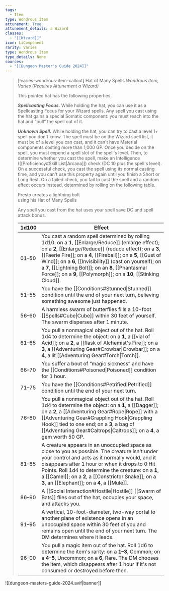 ```yaml
---
tags:
  - Item
type: Wondrous Item
attunement: True
attunement_details: a Wizard
classes:
  - "[[Wizard]]"
icon: LiComponent
rarity: Varies
type: Wondrous Item
type_details: None
sources: 
  - "[[Dungeon Master's Guide 2024]]"
---
```

>[!varies-wondrous-item-callout] Hat of Many Spells
>_Wondrous Item, Varies (Requires Attunement a Wizard)_
>
>This pointed hat has the following properties.
>
>**_Spellcasting Focus._** While holding the hat, you can use it as a Spellcasting Focus for your Wizard spells. Any spell you cast using the hat gains a special Somatic component: you must reach into the hat and “pull” the spell out of it.
>
>**_Unknown Spell._** While holding the hat, you can try to cast a level 1+ spell you don't know. The spell must be on the Wizard spell list, it must be of a level you can cast, and it can't have Material components costing more than 1,000 GP. Once you decide on the spell, you must expend a spell slot of the spell's level. Then, to determine whether you cast the spell, make an Intelligence ([[Proficiency#Skill List\|Arcana]]) check (DC 10 plus the spell's level). On a successful check, you cast the spell using its normal casting time, and you can't use this property again until you finish a Short or Long Rest. On a failed check, you fail to cast the spell and a random effect occurs instead, determined by rolling on the following table.
>
>
>Presto creates a lightning bolt  
>using his Hat of Many Spells
>
>Any spell you cast from the hat uses your spell save DC and spell attack bonus.
>
>|1d100|Effect|
>|---|---|
>|01–50|You cast a random spell determined by rolling 1d10: on a **1**, [[Enlarge/Reduce]] (enlarge effect); on a **2**, [[Enlarge/Reduce]] (reduce effect); on a **3**, [[Faerie Fire]]; on a **4**, [[Fireball]]; on a **5**, [[Gust of Wind]]; on a **6**, [[Invisibility]] (cast on yourself); on a **7**, [[Lightning Bolt]]; on an **8**, [[Phantasmal Force]]; on a **9**, [[Polymorph]]; on a **10**, [[Stinking Cloud]].|
>|51–55|You have the [[Conditions#Stunned\|Stunned]] condition until the end of your next turn, believing something awesome just happened.|
>|56–60|A harmless swarm of butterflies fills a 10-foot [[Spells#Cube\|Cube]] within 30 feet of yourself. The swarm disperses after 1 minute.|
>|61–65|You pull a nonmagical object out of the hat. Roll 1d4 to determine the object: on a **1**, a [[vial of Acid]]; on a **2**, a [[flask of Alchemist's Fire]]; on a **3**, a [[Adventuring Gear#Crowbar\|Crowbar]]; on a **4**, a lit [[Adventuring Gear#Torch\|Torch]].|
>|66–70|You suffer a bout of “magic sickness” and have the [[Conditions#Poisoned\|Poisoned]] condition for 1 hour.|
>|71–75|You have the [[Conditions#Petrified\|Petrified]] condition until the end of your next turn.|
>|76–80|You pull a nonmagical object out of the hat. Roll 1d4 to determine the object: on a **1**, a [[Dagger]]; on a **2**, a [[Adventuring Gear#Rope\|Rope]] with a [[Adventuring Gear#Grappling Hook\|Grappling Hook]] tied to one end; on a **3**, a bag of [[Adventuring Gear#Caltrops\|Caltrops]]; on a **4**, a gem worth 50 GP.|
>|81–85|A creature appears in an unoccupied space as close to you as possible. The creature isn't under your control and acts as it normally would, and it disappears after 1 hour or when it drops to 0 Hit Points. Roll 1d4 to determine the creature: on a **1**, a [[Camel]]; on a **2**, a [[Constrictor Snake]]; on a **3**, an [[Elephant]]; on a **4**, a [[Mule]].|
>|86–90|A [[Social Interaction#Hostile\|Hostile]] [[Swarm of Bats]] flies out of the hat, occupies your space, and attacks you.|
>|91–95|A vertical, 10-foot-diameter, two-way portal to another plane of existence opens in an unoccupied space within 30 feet of you and remains open until the end of your next turn. The DM determines where it leads.|
>|96–00|You pull a magic item out of the hat. Roll 1d6 to determine the item's rarity: on a **1–3**, Common; on a **4–5**, Uncommon; on a **6**, Rare. The DM chooses the item, which disappears after 1 hour if it's not consumed or destroyed before then.|
>


![[dungeon-masters-guide-2024.avif|banner]]